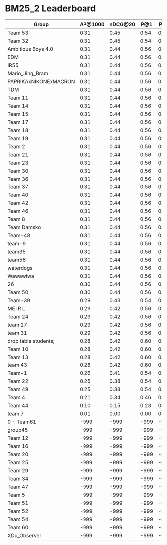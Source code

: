 # BM25_2 Leaderboard

| Group | AP@1000 | nDCG@20 | P@1 | P@5 |
|-----|-----|-----|-----|-----|
| Team 53 | 0.31 | 0.45 | 0.54 | 0.42 |
| Team 32 | 0.31 | 0.45 | 0.54 | 0.40 |
| Ambitious Boys 4.0 | 0.31 | 0.44 | 0.56 | 0.42 |
| EDM | 0.31 | 0.44 | 0.56 | 0.42 |
| IR55 | 0.31 | 0.44 | 0.56 | 0.42 |
| Mario_Jing_Bram | 0.31 | 0.44 | 0.56 | 0.42 |
| PAPRIKAxNIKONExMACRON | 0.31 | 0.44 | 0.56 | 0.42 |
| TDM | 0.31 | 0.44 | 0.56 | 0.42 |
| Team 11 | 0.31 | 0.44 | 0.56 | 0.42 |
| Team 14 | 0.31 | 0.44 | 0.56 | 0.42 |
| Team 15 | 0.31 | 0.44 | 0.56 | 0.42 |
| Team 17 | 0.31 | 0.44 | 0.56 | 0.42 |
| Team 18 | 0.31 | 0.44 | 0.56 | 0.42 |
| Team 19 | 0.31 | 0.44 | 0.56 | 0.42 |
| Team 2 | 0.31 | 0.44 | 0.56 | 0.42 |
| Team 21 | 0.31 | 0.44 | 0.56 | 0.42 |
| Team 23 | 0.31 | 0.44 | 0.56 | 0.42 |
| Team 30 | 0.31 | 0.44 | 0.56 | 0.42 |
| Team 36 | 0.31 | 0.44 | 0.56 | 0.42 |
| Team 37 | 0.31 | 0.44 | 0.56 | 0.42 |
| Team 40 | 0.31 | 0.44 | 0.56 | 0.42 |
| Team 42 | 0.31 | 0.44 | 0.56 | 0.42 |
| Team 46 | 0.31 | 0.44 | 0.56 | 0.42 |
| Team 8 | 0.31 | 0.44 | 0.56 | 0.42 |
| Team Damsko | 0.31 | 0.44 | 0.56 | 0.42 |
| Team-48 | 0.31 | 0.44 | 0.56 | 0.42 |
| team-9 | 0.31 | 0.44 | 0.56 | 0.42 |
| team35 | 0.31 | 0.44 | 0.56 | 0.42 |
| team56 | 0.31 | 0.44 | 0.56 | 0.42 |
| waterdogs | 0.31 | 0.44 | 0.56 | 0.42 |
| Wawawiwa | 0.31 | 0.44 | 0.56 | 0.42 |
| 26 | 0.30 | 0.44 | 0.56 | 0.42 |
| Team 50 | 0.30 | 0.44 | 0.56 | 0.41 |
| Team-39 | 0.29 | 0.43 | 0.54 | 0.40 |
| ME IR L | 0.29 | 0.42 | 0.56 | 0.39 |
| Team 24 | 0.29 | 0.42 | 0.56 | 0.39 |
| team 27 | 0.29 | 0.42 | 0.56 | 0.39 |
| team 31 | 0.29 | 0.42 | 0.56 | 0.39 |
| drop table students; | 0.28 | 0.42 | 0.60 | 0.37 |
| Team 10 | 0.28 | 0.42 | 0.60 | 0.37 |
| Team 13 | 0.28 | 0.42 | 0.60 | 0.37 |
| team 43 | 0.28 | 0.42 | 0.60 | 0.37 |
| Team-1 | 0.26 | 0.41 | 0.54 | 0.41 |
| Team 22 | 0.25 | 0.38 | 0.54 | 0.36 |
| Team 49 | 0.25 | 0.38 | 0.54 | 0.36 |
| Team 4 | 0.21 | 0.34 | 0.46 | 0.32 |
| Team 44 | 0.10 | 0.15 | 0.23 | 0.14 |
| team 7 | 0.01 | 0.00 | 0.00 | 0.00 |
| 0 - Team61 | -999 | -999 | -999 | -999 |
| group45 | -999 | -999 | -999 | -999 |
| Team 12 | -999 | -999 | -999 | -999 |
| Team 16 | -999 | -999 | -999 | -999 |
| Team 20 | -999 | -999 | -999 | -999 |
| Team 25 | -999 | -999 | -999 | -999 |
| Team 29 | -999 | -999 | -999 | -999 |
| Team 34 | -999 | -999 | -999 | -999 |
| Team 47 | -999 | -999 | -999 | -999 |
| Team 5 | -999 | -999 | -999 | -999 |
| Team 51 | -999 | -999 | -999 | -999 |
| Team 52 | -999 | -999 | -999 | -999 |
| Team 54 | -999 | -999 | -999 | -999 |
| Team 60 | -999 | -999 | -999 | -999 |
| XDu_Observer | -999 | -999 | -999 | -999 |

